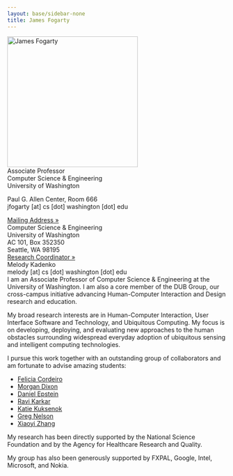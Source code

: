 ```yaml
---
layout: base/sidebar-none
title: James Fogarty
---
```


<!-- start row -->
<div class="row">

<div class="col-md-4" markdown="block">
<img src="{{ site.baseurl }}/img/jfogarty.jpg" class="img-responsive" alt="James Fogarty" width="300">
</div>

<div class="col-md-4" markdown="block">
Associate Professor<br/>
Computer Science & Engineering<br/>
University of Washington

Paul G. Allen Center, Room 666<br/>
jfogarty [at] cs [dot] washington [dot] edu
</div>

<div class="col-md-4" markdown="block">
<div class="panel-group" id="accordionContact" role="tablist" aria-multiselectable="true">
  <div class="panel panel-default">
    <div class="panel-heading" role="tab" id="headingMailingAddress">
      <div class="panel-title">
        <a class="collapsed" role="button" data-toggle="collapse" data-parent="#accordionContact" href="#collapseMailingAddress" aria-expanded="false" aria-controls="collapseMailingAddress">
          Mailing Address &raquo;
        </a>
      </div>
    </div>
    <div id="collapseMailingAddress" class="panel-collapse collapse" role="tabpanel" aria-labelledby="headingMailingAddress">
      <div class="panel-body">
Computer Science &amp; Engineering<br/>
University of Washington<br/>
AC 101, Box 352350<br/>
Seattle, WA 98195
      </div>
    </div>
  </div>
  <div class="panel panel-default">
    <div class="panel-heading" role="tab" id="headingResearchCoordinator">
      <div class="panel-title">
        <a class="collapsed" role="button" data-toggle="collapse" data-parent="#accordionContact" href="#collapseResearchCoordinator" aria-expanded="false" aria-controls="collapseResearchCoordinator">
          Research Coordinator &raquo;
        </a>
      </div>
    </div>
    <div id="collapseResearchCoordinator" class="panel-collapse collapse" role="tabpanel" aria-labelledby="headingResearchCoordinator">
      <div class="panel-body">
Melody Kadenko<br/>
melody [at] cs [dot] washington [dot] edu
      </div>
    </div>
  </div>
</div>
</div>

</div>
<!-- end row -->

<!-- start row -->
<div class="row">
<div class="col-md-12" markdown="block">
I am an Associate Professor of Computer Science & Engineering at the University of Washington. I am also a core member of the DUB Group, our cross-campus initiative advancing Human-Computer Interaction and Design research and education.

My broad research interests are in Human-Computer Interaction, User Interface Software and Technology, and Ubiquitous Computing. My focus is on developing, deploying, and evaluating new approaches to the human obstacles surrounding widespread everyday adoption of ubiquitous sensing and intelligent computing technologies.

I pursue this work together with an outstanding group of collaborators and am fortunate to advise amazing students:

* [Felicia Cordeiro](http://www.feliciacordeiro.com/)
* [Morgan Dixon](http://homes.cs.washington.edu/~mdixon/)
* [Daniel Epstein](http://www.depstein.net/)
* [Ravi Karkar](http://ravikarkar.com/)
* [Katie Kuksenok](http://students.washington.edu/kuksenok/blog/about/)
* [Greg Nelson](http://www.greglnelson.info/)
* [Xiaoyi Zhang](http://xiaoyizhang.me/)

My research has been directly supported by the National Science Foundation and by the Agency for Healthcare Research and Quality.

My group has also been generously supported by FXPAL, Google, Intel, Microsoft, and Nokia.
</div>
</div>
<!-- end row -->
